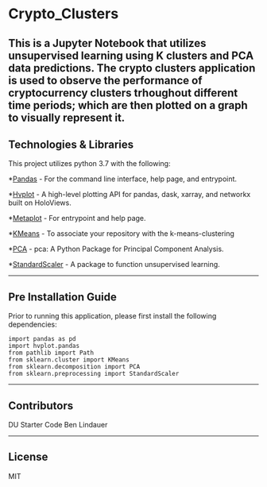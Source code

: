 # Crypto_Clusters

This is a Jupyter Notebook that utilizes unsupervised learning using K clusters and PCA data predictions. The crypto clusters application is used to observe the performance of cryptocurrency clusters trhoughout different time periods; which are then plotted on a graph to visually represent it. 
---

## Technologies & Libraries

This project utilizes python 3.7 with the following:

*[Pandas](https://github.com/pandas-dev/pandas) - For the command line interface, help page, and entrypoint.

*[Hvplot](https://github.com/holoviz/hvplot) - A high-level plotting API for pandas, dask, xarray, and networkx built on HoloViews.

*[Metaplot](https://github.com/matplotlib/matplotlib) - For entrypoint and help page.

*[KMeans](https://github.com/topics/k-means-clustering) - To associate your repository with the k-means-clustering

*[PCA](https://github.com/erdogant/pca) - pca: A Python Package for Principal Component Analysis.

*[StandardScaler](https://github.com/topics/standard-scaler) - A package to function unsupervised learning.

---

## Pre Installation Guide

Prior to running this application, please first install the following dependencies:

```
import pandas as pd
import hvplot.pandas
from pathlib import Path
from sklearn.cluster import KMeans
from sklearn.decomposition import PCA
from sklearn.preprocessing import StandardScaler
```

---

## Contributors

DU Starter Code
Ben Lindauer

---

## License

MIT

